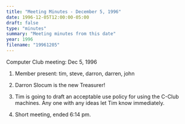 ```yaml
---
title: "Meeting Minutes - December 5, 1996"
date: 1996-12-05T12:00:00-05:00
draft: false
type: "minutes"
summary: "Meeting minutes from this date"
year: 1996
filename: "19961205"
---
```


Computer Club meeting:  Dec 5, 1996 </p><p>
1.  Member present: tim, steve, darron, darren, john  </p><p>
2.  Darron Slocum is the new Treasurer!   </p><p>
3.  Tim is going to draft an acceptable use policy for 	using the C-Club machines.  Any one with any ideas 	let Tim know immediately.  </p><p>
4.  Short meeting,  ended 6:14 pm.  </p>

